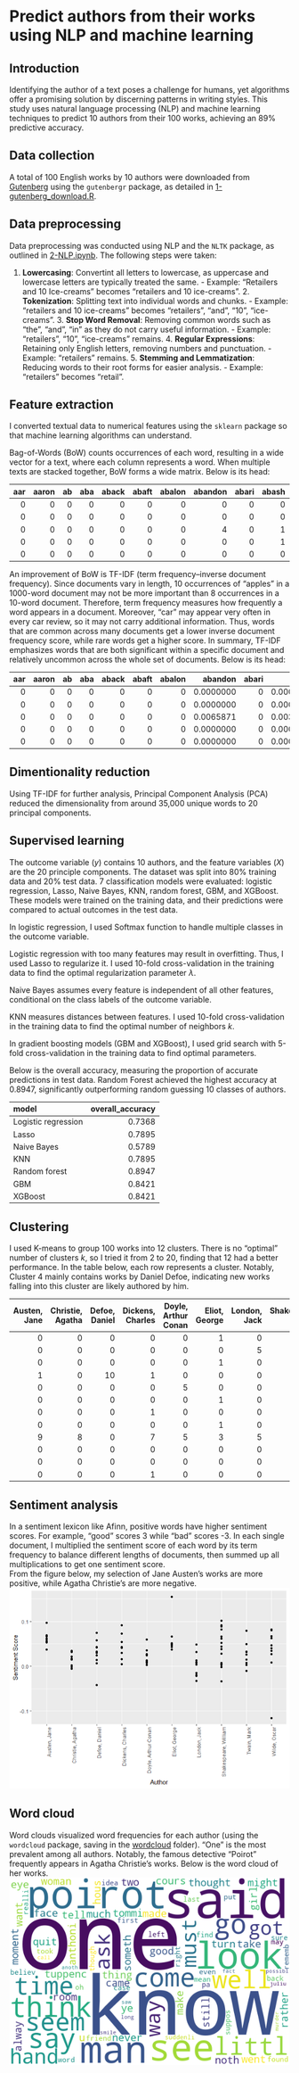 # Predict authors from their works using NLP and machine learning

## Introduction

Identifying the author of a text poses a challenge for humans, yet
algorithms offer a promising solution by discerning patterns in writing
styles. This study uses natural language processing (NLP) and machine
learning techniques to predict 10 authors from their 100 works,
achieving an 89% predictive accuracy.

## Data collection

A total of 100 English works by 10 authors were downloaded from
[Gutenberg](https://www.gutenberg.org/) using the `gutenbergr` package,
as detailed in [1-gutenberg\_download.R](1-gutenberg_download.R).

## Data preprocessing

Data preprocessing was conducted using NLP and the `NLTK` package, as
outlined in [2-NLP.ipynb](2-NLP.ipynb). The following steps were
taken:  
1. **Lowercasing**: Convertint all letters to lowercase, as uppercase
and lowercase letters are typically treated the same. - Example:
“Retailers and 10 Ice-creams” becomes “retailers and 10 ice-creams”. 2.
**Tokenization**: Splitting text into individual words and chunks. -
Example: “retailers and 10 ice-creams” becomes “retailers”, “and”, “10”,
“ice-creams”. 3. **Stop Word Removal**: Removing common words such as
“the”, “and”, “in” as they do not carry useful information. - Example:
“retailers”, “10”, “ice-creams” remains. 4. **Regular Expressions**:
Retaining only English letters, removing numbers and punctuation. -
Example: “retailers” remains. 5. **Stemming and Lemmatization**:
Reducing words to their root forms for easier analysis. - Example:
“retailers” becomes “retail”.

## Feature extraction

I converted textual data to numerical features using the `sklearn`
package so that machine learning algorithms can understand.

Bag-of-Words (BoW) counts occurrences of each word, resulting in a wide
vector for a text, where each column represents a word. When multiple
texts are stacked together, BoW forms a wide matrix. Below is its head:

<table>
<colgroup>
<col style="width: 3%" />
<col style="width: 4%" />
<col style="width: 2%" />
<col style="width: 3%" />
<col style="width: 4%" />
<col style="width: 4%" />
<col style="width: 5%" />
<col style="width: 6%" />
<col style="width: 4%" />
<col style="width: 4%" />
<col style="width: 3%" />
<col style="width: 3%" />
<col style="width: 6%" />
<col style="width: 7%" />
<col style="width: 4%" />
<col style="width: 5%" />
<col style="width: 4%" />
<col style="width: 7%" />
<col style="width: 4%" />
<col style="width: 6%" />
</colgroup>
<thead>
<tr class="header">
<th style="text-align: right;">aar</th>
<th style="text-align: right;">aaron</th>
<th style="text-align: right;">ab</th>
<th style="text-align: right;">aba</th>
<th style="text-align: right;">aback</th>
<th style="text-align: right;">abaft</th>
<th style="text-align: right;">abalon</th>
<th style="text-align: right;">abandon</th>
<th style="text-align: right;">abari</th>
<th style="text-align: right;">abash</th>
<th style="text-align: right;">abat</th>
<th style="text-align: right;">abb</th>
<th style="text-align: right;">abbalac</th>
<th style="text-align: right;">abbaratta</th>
<th style="text-align: right;">abbay</th>
<th style="text-align: right;">abbess</th>
<th style="text-align: right;">abbey</th>
<th style="text-align: right;">abbeyland</th>
<th style="text-align: right;">abbia</th>
<th style="text-align: right;">abbiamo</th>
</tr>
</thead>
<tbody>
<tr class="odd">
<td style="text-align: right;">0</td>
<td style="text-align: right;">0</td>
<td style="text-align: right;">0</td>
<td style="text-align: right;">0</td>
<td style="text-align: right;">0</td>
<td style="text-align: right;">0</td>
<td style="text-align: right;">0</td>
<td style="text-align: right;">0</td>
<td style="text-align: right;">0</td>
<td style="text-align: right;">0</td>
<td style="text-align: right;">0</td>
<td style="text-align: right;">0</td>
<td style="text-align: right;">0</td>
<td style="text-align: right;">0</td>
<td style="text-align: right;">0</td>
<td style="text-align: right;">0</td>
<td style="text-align: right;">23</td>
<td style="text-align: right;">0</td>
<td style="text-align: right;">0</td>
<td style="text-align: right;">0</td>
</tr>
<tr class="even">
<td style="text-align: right;">0</td>
<td style="text-align: right;">0</td>
<td style="text-align: right;">0</td>
<td style="text-align: right;">0</td>
<td style="text-align: right;">0</td>
<td style="text-align: right;">0</td>
<td style="text-align: right;">0</td>
<td style="text-align: right;">0</td>
<td style="text-align: right;">0</td>
<td style="text-align: right;">0</td>
<td style="text-align: right;">0</td>
<td style="text-align: right;">0</td>
<td style="text-align: right;">0</td>
<td style="text-align: right;">0</td>
<td style="text-align: right;">0</td>
<td style="text-align: right;">0</td>
<td style="text-align: right;">0</td>
<td style="text-align: right;">0</td>
<td style="text-align: right;">0</td>
<td style="text-align: right;">0</td>
</tr>
<tr class="odd">
<td style="text-align: right;">0</td>
<td style="text-align: right;">0</td>
<td style="text-align: right;">0</td>
<td style="text-align: right;">0</td>
<td style="text-align: right;">0</td>
<td style="text-align: right;">0</td>
<td style="text-align: right;">0</td>
<td style="text-align: right;">4</td>
<td style="text-align: right;">0</td>
<td style="text-align: right;">1</td>
<td style="text-align: right;">0</td>
<td style="text-align: right;">0</td>
<td style="text-align: right;">0</td>
<td style="text-align: right;">0</td>
<td style="text-align: right;">0</td>
<td style="text-align: right;">0</td>
<td style="text-align: right;">2</td>
<td style="text-align: right;">0</td>
<td style="text-align: right;">0</td>
<td style="text-align: right;">0</td>
</tr>
<tr class="even">
<td style="text-align: right;">0</td>
<td style="text-align: right;">0</td>
<td style="text-align: right;">0</td>
<td style="text-align: right;">0</td>
<td style="text-align: right;">0</td>
<td style="text-align: right;">0</td>
<td style="text-align: right;">0</td>
<td style="text-align: right;">0</td>
<td style="text-align: right;">0</td>
<td style="text-align: right;">1</td>
<td style="text-align: right;">4</td>
<td style="text-align: right;">0</td>
<td style="text-align: right;">0</td>
<td style="text-align: right;">0</td>
<td style="text-align: right;">0</td>
<td style="text-align: right;">0</td>
<td style="text-align: right;">1</td>
<td style="text-align: right;">0</td>
<td style="text-align: right;">0</td>
<td style="text-align: right;">0</td>
</tr>
<tr class="odd">
<td style="text-align: right;">0</td>
<td style="text-align: right;">0</td>
<td style="text-align: right;">0</td>
<td style="text-align: right;">0</td>
<td style="text-align: right;">0</td>
<td style="text-align: right;">0</td>
<td style="text-align: right;">0</td>
<td style="text-align: right;">0</td>
<td style="text-align: right;">0</td>
<td style="text-align: right;">0</td>
<td style="text-align: right;">1</td>
<td style="text-align: right;">0</td>
<td style="text-align: right;">0</td>
<td style="text-align: right;">0</td>
<td style="text-align: right;">0</td>
<td style="text-align: right;">0</td>
<td style="text-align: right;">40</td>
<td style="text-align: right;">0</td>
<td style="text-align: right;">0</td>
<td style="text-align: right;">0</td>
</tr>
</tbody>
</table>

An improvement of BoW is TF-IDF (term frequency–inverse document
frequency). Since documents vary in length, 10 occurrences of “apples”
in a 1000-word document may not be more important than 8 occurrences in
a 10-word document. Therefore, term frequency measures how frequently a
word appears in a document. Moreover, “car” may appear very often in
every car review, so it may not carry additional information. Thus,
words that are common across many documents get a lower inverse document
frequency score, while rare words get a higher score. In summary, TF-IDF
emphasizes words that are both significant within a specific document
and relatively uncommon across the whole set of documents. Below is its
head:

<table style="width:100%;">
<colgroup>
<col style="width: 2%" />
<col style="width: 4%" />
<col style="width: 2%" />
<col style="width: 2%" />
<col style="width: 4%" />
<col style="width: 4%" />
<col style="width: 4%" />
<col style="width: 7%" />
<col style="width: 4%" />
<col style="width: 7%" />
<col style="width: 7%" />
<col style="width: 2%" />
<col style="width: 5%" />
<col style="width: 7%" />
<col style="width: 4%" />
<col style="width: 4%" />
<col style="width: 7%" />
<col style="width: 7%" />
<col style="width: 4%" />
<col style="width: 5%" />
</colgroup>
<thead>
<tr class="header">
<th style="text-align: right;">aar</th>
<th style="text-align: right;">aaron</th>
<th style="text-align: right;">ab</th>
<th style="text-align: right;">aba</th>
<th style="text-align: right;">aback</th>
<th style="text-align: right;">abaft</th>
<th style="text-align: right;">abalon</th>
<th style="text-align: right;">abandon</th>
<th style="text-align: right;">abari</th>
<th style="text-align: right;">abash</th>
<th style="text-align: right;">abat</th>
<th style="text-align: right;">abb</th>
<th style="text-align: right;">abbalac</th>
<th style="text-align: right;">abbaratta</th>
<th style="text-align: right;">abbay</th>
<th style="text-align: right;">abbess</th>
<th style="text-align: right;">abbey</th>
<th style="text-align: right;">abbeyland</th>
<th style="text-align: right;">abbia</th>
<th style="text-align: right;">abbiamo</th>
</tr>
</thead>
<tbody>
<tr class="odd">
<td style="text-align: right;">0</td>
<td style="text-align: right;">0</td>
<td style="text-align: right;">0</td>
<td style="text-align: right;">0</td>
<td style="text-align: right;">0</td>
<td style="text-align: right;">0</td>
<td style="text-align: right;">0</td>
<td style="text-align: right;">0.0000000</td>
<td style="text-align: right;">0</td>
<td style="text-align: right;">0.0000000</td>
<td style="text-align: right;">0.0000000</td>
<td style="text-align: right;">0</td>
<td style="text-align: right;">0</td>
<td style="text-align: right;">0</td>
<td style="text-align: right;">0</td>
<td style="text-align: right;">0</td>
<td style="text-align: right;">0.0087742</td>
<td style="text-align: right;">0</td>
<td style="text-align: right;">0</td>
<td style="text-align: right;">0</td>
</tr>
<tr class="even">
<td style="text-align: right;">0</td>
<td style="text-align: right;">0</td>
<td style="text-align: right;">0</td>
<td style="text-align: right;">0</td>
<td style="text-align: right;">0</td>
<td style="text-align: right;">0</td>
<td style="text-align: right;">0</td>
<td style="text-align: right;">0.0000000</td>
<td style="text-align: right;">0</td>
<td style="text-align: right;">0.0000000</td>
<td style="text-align: right;">0.0000000</td>
<td style="text-align: right;">0</td>
<td style="text-align: right;">0</td>
<td style="text-align: right;">0</td>
<td style="text-align: right;">0</td>
<td style="text-align: right;">0</td>
<td style="text-align: right;">0.0000000</td>
<td style="text-align: right;">0</td>
<td style="text-align: right;">0</td>
<td style="text-align: right;">0</td>
</tr>
<tr class="odd">
<td style="text-align: right;">0</td>
<td style="text-align: right;">0</td>
<td style="text-align: right;">0</td>
<td style="text-align: right;">0</td>
<td style="text-align: right;">0</td>
<td style="text-align: right;">0</td>
<td style="text-align: right;">0</td>
<td style="text-align: right;">0.0065871</td>
<td style="text-align: right;">0</td>
<td style="text-align: right;">0.0031459</td>
<td style="text-align: right;">0.0000000</td>
<td style="text-align: right;">0</td>
<td style="text-align: right;">0</td>
<td style="text-align: right;">0</td>
<td style="text-align: right;">0</td>
<td style="text-align: right;">0</td>
<td style="text-align: right;">0.0053308</td>
<td style="text-align: right;">0</td>
<td style="text-align: right;">0</td>
<td style="text-align: right;">0</td>
</tr>
<tr class="even">
<td style="text-align: right;">0</td>
<td style="text-align: right;">0</td>
<td style="text-align: right;">0</td>
<td style="text-align: right;">0</td>
<td style="text-align: right;">0</td>
<td style="text-align: right;">0</td>
<td style="text-align: right;">0</td>
<td style="text-align: right;">0.0000000</td>
<td style="text-align: right;">0</td>
<td style="text-align: right;">0.0005131</td>
<td style="text-align: right;">0.0015409</td>
<td style="text-align: right;">0</td>
<td style="text-align: right;">0</td>
<td style="text-align: right;">0</td>
<td style="text-align: right;">0</td>
<td style="text-align: right;">0</td>
<td style="text-align: right;">0.0004347</td>
<td style="text-align: right;">0</td>
<td style="text-align: right;">0</td>
<td style="text-align: right;">0</td>
</tr>
<tr class="odd">
<td style="text-align: right;">0</td>
<td style="text-align: right;">0</td>
<td style="text-align: right;">0</td>
<td style="text-align: right;">0</td>
<td style="text-align: right;">0</td>
<td style="text-align: right;">0</td>
<td style="text-align: right;">0</td>
<td style="text-align: right;">0.0000000</td>
<td style="text-align: right;">0</td>
<td style="text-align: right;">0.0000000</td>
<td style="text-align: right;">0.0007997</td>
<td style="text-align: right;">0</td>
<td style="text-align: right;">0</td>
<td style="text-align: right;">0</td>
<td style="text-align: right;">0</td>
<td style="text-align: right;">0</td>
<td style="text-align: right;">0.0360961</td>
<td style="text-align: right;">0</td>
<td style="text-align: right;">0</td>
<td style="text-align: right;">0</td>
</tr>
</tbody>
</table>

## Dimentionality reduction

Using TF-IDF for further analysis, Principal Component Analysis (PCA)
reduced the dimensionality from around 35,000 unique words to 20
principal components.

## Supervised learning

The outcome variable (*y*) contains 10 authors, and the feature
variables (*X*) are the 20 principle components. The dataset was split
into 80% training data and 20% test data. 7 classification models were
evaluated: logistic regression, Lasso, Naive Bayes, KNN, random forest,
GBM, and XGBoost. These models were trained on the training data, and
their predictions were compared to actual outcomes in the test data.

In logistic regression, I used Softmax function to handle multiple
classes in the outcome variable.

Logistic regression with too many features may result in overfitting.
Thus, I used Lasso to regularize it. I used 10-fold cross-validation in
the training data to find the optimal regularization parameter *λ*.

Naive Bayes assumes every feature is independent of all other features,
conditional on the class labels of the outcome variable.

KNN measures distances between features. I used 10-fold cross-validation
in the training data to find the optimal number of neighbors *k*.

In gradient boosting models (GBM and XGBoost), I used grid search with
5-fold cross-validation in the training data to find optimal parameters.

Below is the overall accuracy, measuring the proportion of accurate
predictions in test data. Random Forest achieved the highest accuracy at
0.8947, significantly outperforming random guessing 10 classes of
authors.

<table>
<thead>
<tr class="header">
<th style="text-align: left;">model</th>
<th style="text-align: right;">overall_accuracy</th>
</tr>
</thead>
<tbody>
<tr class="odd">
<td style="text-align: left;">Logistic regression</td>
<td style="text-align: right;">0.7368</td>
</tr>
<tr class="even">
<td style="text-align: left;">Lasso</td>
<td style="text-align: right;">0.7895</td>
</tr>
<tr class="odd">
<td style="text-align: left;">Naive Bayes</td>
<td style="text-align: right;">0.5789</td>
</tr>
<tr class="even">
<td style="text-align: left;">KNN</td>
<td style="text-align: right;">0.7895</td>
</tr>
<tr class="odd">
<td style="text-align: left;">Random forest</td>
<td style="text-align: right;">0.8947</td>
</tr>
<tr class="even">
<td style="text-align: left;">GBM</td>
<td style="text-align: right;">0.8421</td>
</tr>
<tr class="odd">
<td style="text-align: left;">XGBoost</td>
<td style="text-align: right;">0.8421</td>
</tr>
</tbody>
</table>

## Clustering

I used K-means to group 100 works into 12 clusters. There is no
“optimal” number of clusters *k*, so I tried it from 2 to 20, finding
that 12 had a better performance. In the table below, each row
represents a cluster. Notably, Cluster 4 mainly contains works by Daniel
Defoe, indicating new works falling into this cluster are likely
authored by him.

<table>
<colgroup>
<col style="width: 8%" />
<col style="width: 11%" />
<col style="width: 9%" />
<col style="width: 11%" />
<col style="width: 12%" />
<col style="width: 9%" />
<col style="width: 8%" />
<col style="width: 13%" />
<col style="width: 7%" />
<col style="width: 8%" />
</colgroup>
<thead>
<tr class="header">
<th style="text-align: right;">Austen, Jane</th>
<th style="text-align: right;">Christie, Agatha</th>
<th style="text-align: right;">Defoe, Daniel</th>
<th style="text-align: right;">Dickens, Charles</th>
<th style="text-align: right;">Doyle, Arthur Conan</th>
<th style="text-align: right;">Eliot, George</th>
<th style="text-align: right;">London, Jack</th>
<th style="text-align: right;">Shakespeare, William</th>
<th style="text-align: right;">Twain, Mark</th>
<th style="text-align: right;">Wilde, Oscar</th>
</tr>
</thead>
<tbody>
<tr class="odd">
<td style="text-align: right;">0</td>
<td style="text-align: right;">0</td>
<td style="text-align: right;">0</td>
<td style="text-align: right;">0</td>
<td style="text-align: right;">0</td>
<td style="text-align: right;">1</td>
<td style="text-align: right;">0</td>
<td style="text-align: right;">0</td>
<td style="text-align: right;">0</td>
<td style="text-align: right;">0</td>
</tr>
<tr class="even">
<td style="text-align: right;">0</td>
<td style="text-align: right;">0</td>
<td style="text-align: right;">0</td>
<td style="text-align: right;">0</td>
<td style="text-align: right;">0</td>
<td style="text-align: right;">0</td>
<td style="text-align: right;">5</td>
<td style="text-align: right;">0</td>
<td style="text-align: right;">3</td>
<td style="text-align: right;">0</td>
</tr>
<tr class="odd">
<td style="text-align: right;">0</td>
<td style="text-align: right;">0</td>
<td style="text-align: right;">0</td>
<td style="text-align: right;">0</td>
<td style="text-align: right;">0</td>
<td style="text-align: right;">1</td>
<td style="text-align: right;">0</td>
<td style="text-align: right;">0</td>
<td style="text-align: right;">0</td>
<td style="text-align: right;">0</td>
</tr>
<tr class="even">
<td style="text-align: right;">1</td>
<td style="text-align: right;">0</td>
<td style="text-align: right;">10</td>
<td style="text-align: right;">1</td>
<td style="text-align: right;">0</td>
<td style="text-align: right;">0</td>
<td style="text-align: right;">0</td>
<td style="text-align: right;">0</td>
<td style="text-align: right;">0</td>
<td style="text-align: right;">0</td>
</tr>
<tr class="odd">
<td style="text-align: right;">0</td>
<td style="text-align: right;">0</td>
<td style="text-align: right;">0</td>
<td style="text-align: right;">0</td>
<td style="text-align: right;">5</td>
<td style="text-align: right;">0</td>
<td style="text-align: right;">0</td>
<td style="text-align: right;">0</td>
<td style="text-align: right;">0</td>
<td style="text-align: right;">1</td>
</tr>
<tr class="even">
<td style="text-align: right;">0</td>
<td style="text-align: right;">0</td>
<td style="text-align: right;">0</td>
<td style="text-align: right;">0</td>
<td style="text-align: right;">0</td>
<td style="text-align: right;">1</td>
<td style="text-align: right;">0</td>
<td style="text-align: right;">0</td>
<td style="text-align: right;">0</td>
<td style="text-align: right;">0</td>
</tr>
<tr class="odd">
<td style="text-align: right;">0</td>
<td style="text-align: right;">0</td>
<td style="text-align: right;">0</td>
<td style="text-align: right;">1</td>
<td style="text-align: right;">0</td>
<td style="text-align: right;">0</td>
<td style="text-align: right;">0</td>
<td style="text-align: right;">0</td>
<td style="text-align: right;">0</td>
<td style="text-align: right;">0</td>
</tr>
<tr class="even">
<td style="text-align: right;">0</td>
<td style="text-align: right;">0</td>
<td style="text-align: right;">0</td>
<td style="text-align: right;">0</td>
<td style="text-align: right;">0</td>
<td style="text-align: right;">1</td>
<td style="text-align: right;">0</td>
<td style="text-align: right;">0</td>
<td style="text-align: right;">0</td>
<td style="text-align: right;">0</td>
</tr>
<tr class="odd">
<td style="text-align: right;">9</td>
<td style="text-align: right;">8</td>
<td style="text-align: right;">0</td>
<td style="text-align: right;">7</td>
<td style="text-align: right;">5</td>
<td style="text-align: right;">3</td>
<td style="text-align: right;">5</td>
<td style="text-align: right;">15</td>
<td style="text-align: right;">5</td>
<td style="text-align: right;">9</td>
</tr>
<tr class="even">
<td style="text-align: right;">0</td>
<td style="text-align: right;">0</td>
<td style="text-align: right;">0</td>
<td style="text-align: right;">0</td>
<td style="text-align: right;">0</td>
<td style="text-align: right;">0</td>
<td style="text-align: right;">0</td>
<td style="text-align: right;">0</td>
<td style="text-align: right;">1</td>
<td style="text-align: right;">0</td>
</tr>
<tr class="odd">
<td style="text-align: right;">0</td>
<td style="text-align: right;">0</td>
<td style="text-align: right;">0</td>
<td style="text-align: right;">0</td>
<td style="text-align: right;">0</td>
<td style="text-align: right;">0</td>
<td style="text-align: right;">0</td>
<td style="text-align: right;">0</td>
<td style="text-align: right;">1</td>
<td style="text-align: right;">0</td>
</tr>
<tr class="even">
<td style="text-align: right;">0</td>
<td style="text-align: right;">0</td>
<td style="text-align: right;">0</td>
<td style="text-align: right;">1</td>
<td style="text-align: right;">0</td>
<td style="text-align: right;">0</td>
<td style="text-align: right;">0</td>
<td style="text-align: right;">0</td>
<td style="text-align: right;">0</td>
<td style="text-align: right;">0</td>
</tr>
</tbody>
</table>

## Sentiment analysis

In a sentiment lexicon like Afinn, positive words have higher sentiment
scores. For example, “good” scores 3 while “bad” scores -3. In each
single document, I multiplied the sentiment score of each word by its
term frequency to balance different lengths of documents, then summed up
all multiplications to get one sentiment score.  
From the figure below, my selection of Jane Austen’s works are more
positive, while Agatha Christie’s are more negative.  
![](3-machine_learning_files/figure-markdown_strict/Sentiment%20analysis-1.png)

## Word cloud

Word clouds visualized word frequencies for each author (using the
`wordcloud` package, saving in the [wordcloud](wordcloud) folder). “One”
is the most prevalent among all authors. Notably, the famous detective
“Poirot” frequently appears in Agatha Christie’s works. Below is the
word cloud of her works.  
![Word cloud of Christie, Agatha](wordcloud/Christie,%20Agatha.png)
